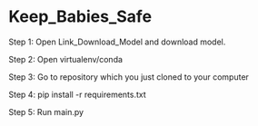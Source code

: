 # Keep_Babies_Safe

Step 1: Open Link_Download_Model and download model.

Step 2: Open virtualenv/conda

Step 3: Go to repository which you just cloned to your computer

Step 4: pip install -r requirements.txt

Step 5: Run main.py
